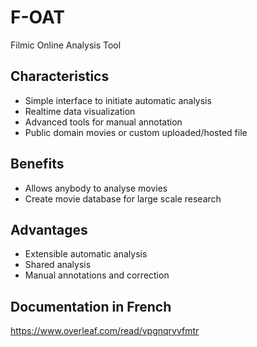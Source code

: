 # F-OAT
Filmic Online Analysis Tool

## Characteristics

- Simple interface to initiate automatic analysis
- Realtime data visualization
- Advanced tools for manual annotation
- Public domain movies or custom uploaded/hosted file

## Benefits

- Allows anybody to analyse movies
- Create movie database for large scale research


## Advantages

- Extensible automatic analysis
- Shared analysis
- Manual annotations and correction


## Documentation in French

https://www.overleaf.com/read/vpgnqrvvfmtr
